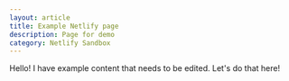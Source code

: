 ```yaml
---
layout: article
title: Example Netlify page
description: Page for demo
category: Netlify Sandbox
---
```

Hello! I have example content that needs to be edited. Let's do that here!